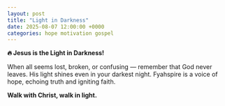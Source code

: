 ```yaml
---
layout: post
title: "Light in Darkness"
date: 2025-08-07 12:00:00 +0000
categories: hope motivation gospel
---
```


**🔥 Jesus is the Light in Darkness!**

When all seems lost, broken, or confusing — remember that God never leaves. His light shines even in your darkest night. Fyahspire is a voice of hope, echoing truth and igniting faith.

**Walk with Christ, walk in light.**
